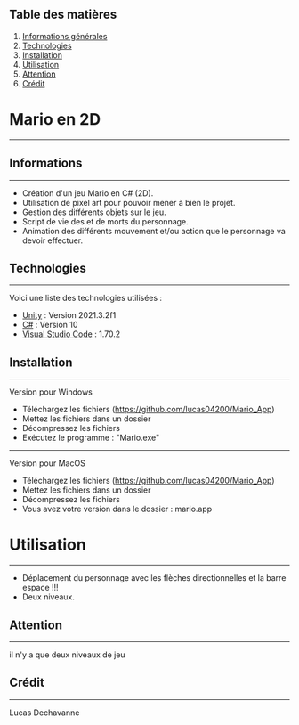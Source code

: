 ## Table des matières
1. [Informations générales](#informations)
2. [Technologies](#technologies)
3. [Installation](#installation)
4. [Utilisation](#utilisation)
5. [Attention](#attention)
6. [Crédit](#crédit)

# Mario en 2D
***
## Informations
***
- Création d'un jeu Mario en C# (2D).
- Utilisation de pixel art pour pouvoir mener à bien le projet.
- Gestion des différents objets sur le jeu.
- Script de vie des et de morts du personnage.
- Animation des différents mouvement et/ou action que le personnage va devoir effectuer.
## Technologies
***
Voici une liste des technologies utilisées :
* [Unity](https://unity.com/fr) : Version 2021.3.2f1
* [C#](https://docs.microsoft.com/fr-fr/dotnet/csharp/) : Version 10
* [Visual Studio Code](https://code.visualstudio.com/) : 1.70.2
## Installation
*** 
Version pour Windows
- Téléchargez les fichiers (https://github.com/lucas04200/Mario_App)
- Mettez les fichiers dans un dossier 
- Décompressez les fichiers
- Exécutez le programme : "Mario.exe"
***
Version pour MacOS 
- Téléchargez les fichiers (https://github.com/lucas04200/Mario_App)
- Mettez les fichiers dans un dossier 
- Décompressez les fichiers 
- Vous avez votre version dans le dossier : mario.app
# Utilisation
***
- Déplacement du personnage avec les flèches directionnelles et la barre espace !!! 
- Deux niveaux.
## Attention
***
il n'y a que deux niveaux de jeu 
## Crédit 
***
Lucas Dechavanne 
